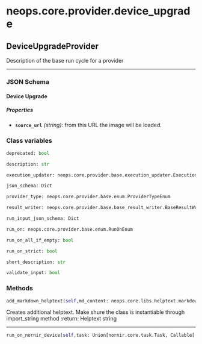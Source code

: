 # neops.core.provider.device_upgrade
## DeviceUpgradeProvider
Description of the base run cycle for a provider

----------
### JSON Schema
#### Device Upgrade


##### Properties


- **`source_url`** *(string)*: from this URL the image will be loaded.

### Class variables
```python
deprecated: bool
```
```python
description: str
```
```python
execution_updater: neops.core.provider.base.execution_updater.ExecutionUpdater
```
```python
json_schema: Dict
```
```python
provider_type: neops.core.provider.base.enum.ProviderTypeEnum
```
```python
result_writer: neops.core.provider.base.base_result_writer.BaseResultWriter
```
```python
run_input_json_schema: Dict
```
```python
run_on: neops.core.provider.base.enum.RunOnEnum
```
```python
run_on_all_if_empty: bool
```
```python
run_on_strict: bool
```
```python
short_description: str
```
```python
validate_input: bool
```
### Methods
```python
add_markdown_helptext(self,md_content: neops.core.libs.helptext.markdown_content.MarkDownContent) -> 
```
Creates additional helptext. Make shure the class is instantiable through import_string method
:return: Helptext string

----------
```python
run_on_nornir_device(self,task: Union[nornir.core.task.Task, Callable[..., Any]],dry_run: bool = True,**kwargs) -> Any
```